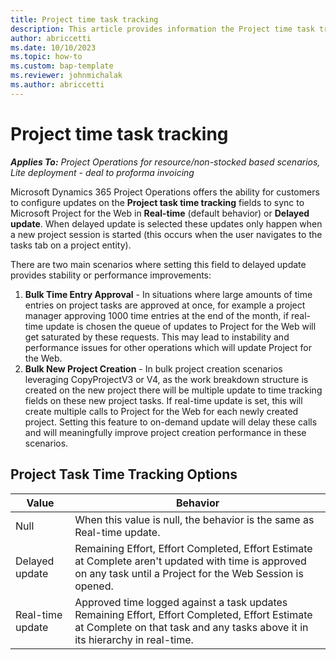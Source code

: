 ```yaml
---
title: Project time task tracking
description: This article provides information the Project time task tracking setting.
author: abriccetti
ms.date: 10/10/2023
ms.topic: how-to
ms.custom: bap-template
ms.reviewer: johnmichalak
ms.author: abriccetti
---
```


# Project time task tracking

_**Applies To:** Project Operations for resource/non-stocked based scenarios, Lite deployment - deal to proforma invoicing_

Microsoft Dynamics 365 Project Operations offers the ability for customers to configure updates on the **Project task time tracking** fields to sync to Microsoft Project for the Web in **Real-time** (default behavior) or **Delayed update**. When delayed update is selected these updates only happen when a new project session is started (this occurs when the user navigates to the tasks tab on a project entity). 

There are two main scenarios where setting this field to delayed update provides stability or performance improvements:

1. **Bulk Time Entry Approval** - In situations where large amounts of time entries on project tasks are approved at once, for example a project manager approving 1000 time entries at the end of the month, if real-time update is chosen the queue of updates to Project for the Web will get saturated by these requests. This may lead to instability and performance issues for other operations which will update Project for the Web.
1. **Bulk New Project Creation** - In bulk project creation scenarios leveraging CopyProjectV3 or V4, as the work breakdown structure is created on the new project there will be multiple update to time tracking fields on these new project tasks. If real-time update is set, this will create multiple calls to Project for the Web for each newly created project. Setting this feature to on-demand update will delay these calls and will meaningfully improve project creation performance in these scenarios.

## Project Task Time Tracking Options

| Value            | Behavior           |
|------------------|--------------------|
| Null             | When this value is null, the behavior is the same as Real-time update. 
| Delayed update   | Remaining Effort, Effort Completed, Effort Estimate at Complete aren't updated with time is approved on any task until a Project for the Web Session is opened. |
| Real-time update | Approved time logged against a task updates Remaining Effort, Effort Completed, Effort Estimate at Complete on that task and any tasks above it in its hierarchy in real-time. |
